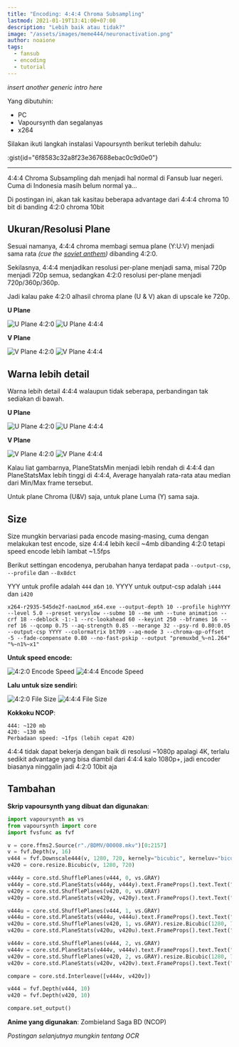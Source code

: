 ```yaml
---
title: "Encoding: 4:4:4 Chroma Subsampling"
lastmod: 2021-01-19T13:41:00+07:00
description: "Lebih baik atau tidak?"
image: "/assets/images/meme444/neuronactivation.png"
author: noaione
tags:
  - fansub
  - encoding
  - tutorial
---
```


_insert another generic intro here_

<!--more-->

Yang dibutuhin:

- PC
- Vapoursynth dan segalanyas
- x264

Silakan ikuti langkah instalasi Vapoursynth berikut terlebih dahulu:

:gist{id="6f8583c32a8f23e367688ebac0c9d0e0"}

---

4:4:4 Chroma Subsampling dah menjadi hal normal di Fansub luar negeri. Cuma di Indonesia masih belum normal ya...

Di postingan ini, akan tak kasitau beberapa advantage dari 4:4:4 chroma 10 bit di banding 4:2:0 chroma 10bit

## Ukuran/Resolusi Plane

Sesuai namanya, 4:4:4 chroma membagi semua plane (Y:U:V) menjadi sama rata _(cue the [soviet anthem](https://www.youtube.com/watch?v=U06jlgpMtQs))_ dibanding 4:2:0.

Sekilasnya, 4:4:4 menjadikan resolusi per-plane menjadi sama, misal 720p menjadi 720p semua, sedangkan 4:2:0 resolusi per-plane menjadi 720p/360p/360p.

Jadi kalau pake 4:2:0 alhasil chroma plane (U & V) akan di upscale ke 720p.

**U Plane**

![U Plane 4:2:0](/assets/images/meme444/u420-360p.png)
![U Plane 4:4:4](/assets/images/meme444/u444-720p.png)

**V Plane**

![V Plane 4:2:0](/assets/images/meme444/v420-360p.png)
![V Plane 4:4:4](/assets/images/meme444/v444-720p.png)

## Warna lebih detail

Warna lebih detail 4:4:4 walaupun tidak seberapa, perbandingan tak sediakan di bawah.

**U Plane**

![U Plane 4:2:0](/assets/images/meme444/u420-stats.png)
![U Plane 4:4:4](/assets/images/meme444/u444-stats.png)

**V Plane**

![V Plane 4:2:0](/assets/images/meme444/v420-stats.png)
![V Plane 4:4:4](/assets/images/meme444/v444-stats.png)

Kalau liat gambarnya, PlaneStatsMin menjadi lebih rendah di 4:4:4 dan PlaneStatsMax lebih tinggi di 4:4:4, Average hanyalah rata-rata atau median dari Min/Max frame tersebut.

Untuk plane Chroma (U&V) saja, untuk plane Luma (Y) sama saja.

## Size

Size mungkin bervariasi pada encode masing-masing, cuma dengan melakukan test encode, size 4:4:4 lebih kecil ~4mb dibanding 4:2:0 tetapi speed encode lebih lambat ~1.5fps

Berikut settingan encodenya, perubahan hanya terdapat pada `--output-csp`, `--profile` dan `--8x8dct`

YYY untuk profile adalah `444` dan `10`. YYYY untuk output-csp adalah `i444` dan `i420`

```batch [test-encode.bat]
x264-r2935-545de2f-naoLmod_x64.exe --output-depth 10 --profile highYYY --level 5.0 --preset veryslow --subme 10 --me umh --tune animation --crf 18 --deblock -1:-1 --rc-lookahead 60 --keyint 250 --bframes 16 --ref 16 --qcomp 0.75 --aq-strength 0.85 --merange 32 --psy-rd 0.80:0.05 --output-csp YYYY --colormatrix bt709 --aq-mode 3 --chroma-qp-offset -5 --fade-compensate 0.80 --no-fast-pskip --output "premuxbd_%~n1.264" "%~n1%~x1"
```

**Untuk speed encode:**

![4:2:0 Encode Speed](/assets/images/meme444/420testcode.png)
![4:4:4 Encode Speed](/assets/images/meme444/444testcode.png)

**Lalu untuk size sendiri:**

![4:2:0 File Size](/assets/images/meme444/420mediainfo.png)
![4:4:4 File Size](/assets/images/meme444/444mediainfo.png)

**Kokkoku NCOP**:

```
444: ~120 mb
420: ~130 mb
Perbadaan speed: ~1fps (lebih cepat 420)
```

4:4:4 tidak dapat bekerja dengan baik di resolusi ~1080p apalagi 4K, terlalu sedikit advantage yang bisa diambil dari 4:4:4 kalo 1080p+, jadi encoder biasanya ninggalin jadi 4:2:0 10bit aja

## Tambahan

**Skrip vapoursynth yang dibuat dan digunakan**:

```py [zombieOP-4xx-10bit720p.vpy]
import vapoursynth as vs
from vapoursynth import core
import fvsfunc as fvf

v = core.ffms2.Source(r"./BDMV/00008.mkv")[0:2157]
v = fvf.Depth(v, 16)
v444 = fvf.Downscale444(v, 1280, 720, kernely="bicubic", kerneluv="bicubic")
v420 = core.resize.Bicubic(v, 1280, 720)

v444y = core.std.ShufflePlanes(v444, 0, vs.GRAY)
v444y = core.std.PlaneStats(v444y, v444y).text.FrameProps().text.Text("Y Plane 444", 8) # Output: 720p
v420y = core.std.ShufflePlanes(v420, 0, vs.GRAY)
v420y = core.std.PlaneStats(v420y, v420y).text.FrameProps().text.Text("Y Plane 420", 8) # Output: 720p

v444u = core.std.ShufflePlanes(v444, 1, vs.GRAY)
v444u = core.std.PlaneStats(v444u, v444u).text.FrameProps().text.Text("U Plane 444", 8) # Output: 720p
v420u = core.std.ShufflePlanes(v420, 1, vs.GRAY).resize.Bicubic(1280, 720)
v420u = core.std.PlaneStats(v420u, v420u).text.FrameProps().text.Text("U Plane 420", 8) # Output: 360p

v444v = core.std.ShufflePlanes(v444, 2, vs.GRAY)
v444v = core.std.PlaneStats(v444v, v444v).text.FrameProps().text.Text("V Plane 444", 8) # Output: 720p
v420v = core.std.ShufflePlanes(v420, 2, vs.GRAY).resize.Bicubic(1280, 720)
v420v = core.std.PlaneStats(v420v, v420v).text.FrameProps().text.Text("V Plane 420", 8) # Output: 360p

compare = core.std.Interleave([v444v, v420v])

v444 = fvf.Depth(v444, 10)
v420 = fvf.Depth(v420, 10)

compare.set_output()
```

**Anime yang digunakan**: Zombieland Saga BD (NCOP)

_Postingan selanjutnya mungkin tentang OCR_

